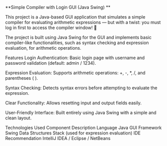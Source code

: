 **Simple Compiler with Login GUI (Java Swing)
**

This project is a Java-based GUI application that simulates a simple compiler for evaluating arithmetic expressions — but with a twist:
you must log in first to access the compiler window! 🔐

The project is built using Java Swing for the GUI and implements basic compiler-like functionalities, such as syntax checking and expression evaluation, for arithmetic operations.

Features
Login Authentication:
Basic login page with username and password validation (default: admin / 1234).

Expression Evaluation:
Supports arithmetic operations: +, -, *, /, and parentheses ( ).

Syntax Checking:
Detects syntax errors before attempting to evaluate the expression.

Clear Functionality:
Allows resetting input and output fields easily.

User-Friendly Interface:
Built entirely using Java Swing with a simple and clean layout.

Technologies Used
Component	              Description
Language	              Java
GUI Framework	          Swing
Data Structures        	Stack (used for expression evaluation)
IDE Recommendation	    IntelliJ IDEA / Eclipse / NetBeans
